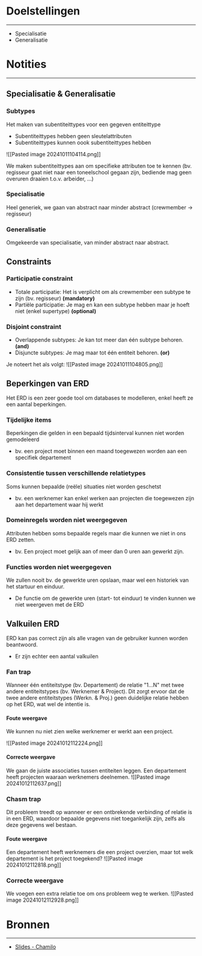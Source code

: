 # Doelstellingen
---
- Specialisatie
- Generalisatie

# Notities
--- 
## Specialisatie & Generalisatie
### Subtypes
Het maken van subentiteittypes voor een gegeven entiteittype
- Subentiteittypes hebben geen sleutelattributen
- Subentiteittypes kunnen oook subentiteittypes hebben

![[Pasted image 20241011104114.png]]

We maken subentiteittypes aan om specifieke attributen toe te kennen (bv. regisseur gaat niet naar een toneelschool gegaan zijn, bediende mag geen overuren draaien t.o.v. arbeider, ...)

### Specialisatie
Heel generiek, we gaan van abstract naar minder abstract (crewmember -> regisseur)

### Generalisatie
Omgekeerde van specialisatie, van minder abstract naar abstract.

## Constraints
### Participatie constraint
- Totale participatie: Het is verplicht om als crewmember een subtype te zijn (bv. regisseur) **(mandatory)**
- Partiële participatie: Je mag en kan een subtype hebben maar je hoeft niet (enkel supertype) **(optional)**

### Disjoint constraint
- Overlappende subtypes: Je kan tot meer dan één subtype behoren. **(and)**
- Disjuncte subtypes: Je mag maar tot één entiteit behoren. **(or)**

Je noteert het als volgt:
![[Pasted image 20241011104805.png]]
## Beperkingen van ERD
Het ERD is een zeer goede tool om databases te modelleren, enkel heeft ze een aantal beperkingen.

### Tijdelijke items
Beperkingen die gelden in een bepaald tijdsinterval kunnen niet worden gemodeleerd
- bv. een project moet binnen een maand toegewezen worden aan een specifiek departement

### Consistentie tussen verschillende relatietypes
Soms kunnen bepaalde (reële) situaties niet worden geschetst
- bv. een werknemer kan enkel werken aan projecten die toegewezen zijn aan het departement waar hij werkt

### Domeinregels worden niet weergegeven
Attributen hebben soms bepaalde regels maar die kunnen we niet in ons ERD zetten.
- bv. Een project moet gelijk aan of meer dan 0 uren aan gewerkt zijn.

### Functies worden niet weergegeven
We zullen nooit bv. de gewerkte uren opslaan, maar wel een historiek van het startuur en einduur.
- De functie om de gewerkte uren (start- tot einduur) te vinden kunnen we niet weergeven met de ERD

## Valkuilen ERD
ERD kan pas correct zijn als alle vragen van de gebruiker kunnen worden beantwoord.
- Er zijn echter een aantal valkuilen 

### Fan trap
Wanneer één entiteitstype (bv. Departement) de relatie "1...N" met twee andere entiteitstypes (bv. Werknemer & Project). Dit zorgt ervoor dat de twee andere entiteitstypes (Werkn. & Proj.) geen duidelijke relatie hebben op het ERD, wat wel de intentie is.
#### Foute weergave
We kunnen nu niet zien welke werknemer er werkt aan een project.

![[Pasted image 20241012112224.png]]

#### Correcte weergave
We gaan de juiste associaties tussen entiteiten leggen. Een departement heeft projecten waaraan werknemers deelnemen.
![[Pasted image 20241012112637.png]]

### Chasm trap
Dit probleem treedt op wanneer er een ontbrekende verbinding of relatie is in een ERD, waardoor bepaalde gegevens niet toegankelijk zijn, zelfs als deze gegevens wel bestaan.

#### Foute weergave
Een departement heeft werknemers die een project overzien, maar tot welk departement is het project toegekend?
![[Pasted image 20241012112818.png]]

### Correcte weergave
We voegen een extra relatie toe om ons probleem weg te werken.
![[Pasted image 20241012112928.png]]

# Bronnen
---
- [Slides - Chamilo](https://chamilo.hogent.be/index.php?go=CourseViewer&application=Chamilo%5CApplication%5CWeblcms&course=59117&tool=Document&publication_category=335960&browser=Table&tool_action=Viewer&publication=2421608)